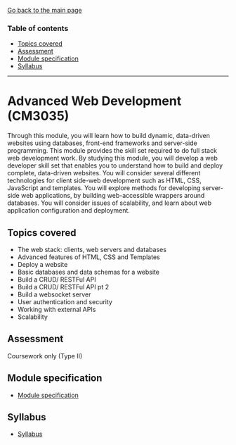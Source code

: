 [Go back to the main page](../../../README.md)

### Table of contents

- [Topics covered](#topics-covered)
- [Assessment](#assessment)
- [Module specification](#module-specification)
- [Syllabus](#syllabus)

---

# Advanced Web Development (CM3035)

Through this module, you will learn how to build dynamic, data-driven
websites using databases, front-end frameworks and server-side
programming. This module provides the skill set required to do full
stack web development work. By studying this module, you will develop
a web developer skill set that enables you to understand how to build
and deploy complete, data-driven websites. You will consider several
different technologies for client side-web development such as HTML,
CSS, JavaScript and templates. You will explore methods for developing
server-side web applications, by building web-accessible wrappers around
databases. You will consider issues of scalability, and learn about web
application configuration and deployment.

## Topics covered

- The web stack: clients, web servers and databases
- Advanced features of HTML, CSS and Templates
- Deploy a website
- Basic databases and data schemas for a website
- Build a CRUD/ RESTFul API
- Build a CRUD/ RESTFul API pt 2
- Build a websocket server
- User authentication and security
- Working with external APIs
- Scalability

## Assessment

Coursework only (Type II)

## Module specification

- [Module specification](https://github.com/world-class/binary-assets/blob/master/modules/module_specification/CM3035_AWD-Module-Spec.pdf)

## Syllabus

- [Syllabus](https://github.com/world-class/binary-assets/blob/master/modules/syllabi/Syllabus_CM3035_AWD.pdf)
